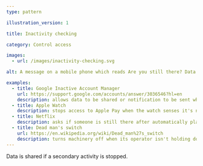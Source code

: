 ```yaml
---
type: pattern

illustration_version: 1

title: Inactivity checking

category: Control access

images:
  - url: /images/inactivity-checking.svg

alt: A message on a mobile phone which reads Are you still there? Data published in 29 seconds.

examples:
  - title: Google Inactive Account Manager
    url: https://support.google.com/accounts/answer/3036546?hl=en
    description: allows data to be shared or notification to be sent when an account becomes inactive
  - title: Apple Watch
    description: stops access to Apple Pay when the watch senses it's no longer being worn
  - title: Netflix
    description: asks if someone is still there after automatically playing several episodes in a series
  - title: Dead man's switch
    url: https://en.wikipedia.org/wiki/Dead_man%27s_switch
    description: turns machinery off when its operator isn't holding down a switch
---
```


Data is shared if a secondary activity is stopped.
